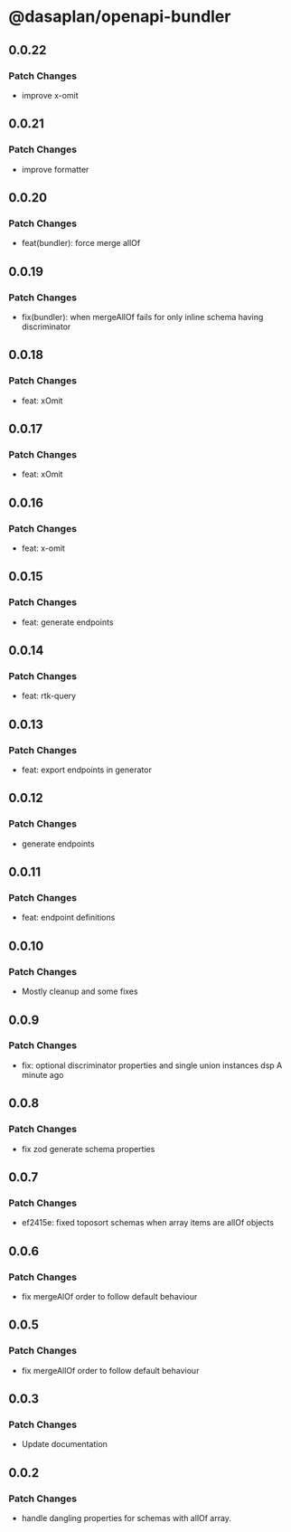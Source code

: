 # @dasaplan/openapi-bundler

## 0.0.22

### Patch Changes

- improve x-omit

## 0.0.21

### Patch Changes

- improve formatter

## 0.0.20

### Patch Changes

- feat(bundler): force merge allOf

## 0.0.19

### Patch Changes

- fix(bundler): when mergeAllOf fails for only inline schema having discriminator

## 0.0.18

### Patch Changes

- feat: xOmit

## 0.0.17

### Patch Changes

- feat: xOmit

## 0.0.16

### Patch Changes

- feat: x-omit

## 0.0.15

### Patch Changes

- feat: generate endpoints

## 0.0.14

### Patch Changes

- feat: rtk-query

## 0.0.13

### Patch Changes

- feat: export endpoints in generator

## 0.0.12

### Patch Changes

- generate endpoints

## 0.0.11

### Patch Changes

- feat: endpoint definitions

## 0.0.10

### Patch Changes

- Mostly cleanup and some fixes

## 0.0.9

### Patch Changes

- fix: optional discriminator properties and single union instances dsp A minute ago

## 0.0.8

### Patch Changes

- fix zod generate schema properties

## 0.0.7

### Patch Changes

- ef2415e: fixed toposort schemas when array items are allOf objects

## 0.0.6

### Patch Changes

- fix mergeAlOf order to follow default behaviour

## 0.0.5

### Patch Changes

- fix mergeAllOf order to follow default behaviour

## 0.0.3

### Patch Changes

- Update documentation

## 0.0.2

### Patch Changes

- handle dangling properties for schemas with allOf array.
